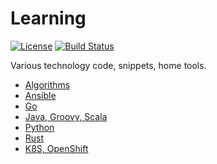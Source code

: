 # Learning

[![License](https://img.shields.io/github/license/matihost/learning.svg)](https://opensource.org/licenses/MIT)
[![Build Status](https://travis-ci.com/matihost/learning.svg?branch=master)](https://travis-ci.com/matihost/learning)

Various technology code, snippets, home tools.

* [Algorithms](algorithms/project-euler)
* [Ansible](ansible)
* [Go](go)
* [Java, Groovy, Scala](java)
* [Python](python)
* [Rust](rust)
* [K8S, OpenShift](k8s)
